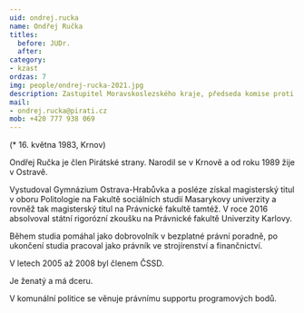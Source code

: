 ```yaml
---
uid: ondrej.rucka
name: Ondřej Ručka
titles:
  before: JUDr.
  after:
category:
- kzast
ordzas: 7
img: people/ondrej-rucka-2021.jpg
description: Zastupitel Moravskoslezského kraje, předseda komise proti kriminalitě Ostravy-Jihu
mail:
- ondrej.rucka@pirati.cz
mob: +420 777 938 069
---
```


(* 16. května 1983, Krnov)

Ondřej Ručka je člen Pirátské strany. Narodil se v Krnově a od roku 1989 žije v Ostravě.

Vystudoval Gymnázium Ostrava-Hrabůvka a posléze získal magisterský titul v oboru Politologie na Fakultě sociálních studií Masarykovy univerzity a rovněž tak magisterský titul na Právnické fakultě tamtéž. V roce 2016 absolvoval státní rigorózní zkoušku na Právnické fakultě Univerzity Karlovy.

Během studia pomáhal jako dobrovolník v bezplatné právní poradně, po ukončení studia pracoval jako právník ve strojírenství a finančnictví.

V letech 2005 až 2008 byl členem ČSSD.

Je ženatý a má dceru.

V komunální politice se věnuje právnímu supportu programových bodů.
